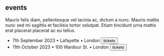 ## events

Mauris felis diam, pellentesque vel lacinia ac, dictum a nunc. Mauris mattis nunc sed mi sagittis et facilisis tortor volutpat. Etiam tincidunt urna mattis erat placerat placerat ac eu tellus.

- 7th September 2023 • Lafayette • London 
<button class="buyit">tickets</button>
- 11th October 2023 • 100 Wardour St. • London 
<button class="buyit">tickets</button>
